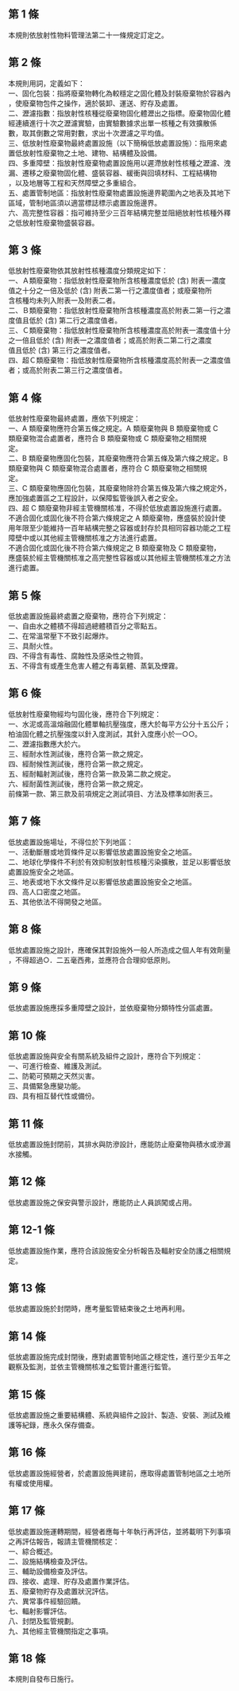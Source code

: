 第 1 條
-------
本規則依放射性物料管理法第二十一條規定訂定之。

第 2 條
-------
本規則用詞，定義如下：  
一、固化包裝：指將廢棄物轉化為較穩定之固化體及封裝廢棄物於容器內  
    ，使廢棄物包件之操作，適於裝卸、運送、貯存及處置。  
二、瀝濾指數：指放射性核種從廢棄物固化體瀝出之指標。廢棄物固化體  
    經連續進行十次之瀝濾實驗，由實驗數據求出單一核種之有效擴散係  
    數，取其倒數之常用對數，求出十次瀝濾之平均值。  
三、低放射性廢棄物最終處置設施（以下簡稱低放處置設施）：指用來處  
    置低放射性廢棄物之土地、建物、結構體及設備。  
四、多重障壁：指放射性廢棄物處置設施用以遲滯放射性核種之瀝濾、洩  
    漏、遷移之廢棄物固化體、盛裝容器、緩衝與回填材料、工程結構物  
    ，以及地層等工程和天然障壁之多重組合。  
五、處置管制地區：指放射性廢棄物處置設施邊界範圍內之地表及其地下  
    區域，管制地區須以適當標誌標示處置設施邊界。  
六、高完整性容器：指可維持至少三百年結構完整並阻絕放射性核種外釋  
    之低放射性廢棄物盛裝容器。

第 3 條
-------
低放射性廢棄物依其放射性核種濃度分類規定如下：  
一、Ａ類廢棄物：指低放射性廢棄物所含核種濃度低於 (含) 附表一濃度  
    值之十分之一倍及低於 (含) 附表二第一行之濃度值者；或廢棄物所  
    含核種均未列入附表一及附表二者。  
二、Ｂ類廢棄物：指低放射性廢棄物所含核種濃度高於附表二第一行之濃  
    度值且低於 (含) 第二行之濃度值者。  
三、Ｃ類廢棄物：指低放射性廢棄物所含核種濃度高於附表一濃度值十分  
    之一倍且低於 (含) 附表一之濃度值者；或高於附表二第二行之濃度  
    值且低於 (含) 第三行之濃度值者。  
四、超Ｃ類廢棄物：指低放射性廢棄物所含核種濃度高於附表一之濃度值  
    者；或高於附表二第三行之濃度值者。

第 4 條
-------
低放射性廢棄物最終處置，應依下列規定：  
一、A 類廢棄物應符合第五條之規定。A 類廢棄物與 B  類廢棄物或 C  
    類廢棄物混合處置者，應符合 B  類廢棄物或 C  類廢棄物之相關規  
    定。  
二、B 類廢棄物應固化包裝，其廢棄物應符合第五條及第六條之規定。B  
    類廢棄物與 C  類廢棄物混合處置者，應符合 C  類廢棄物之相關規  
    定。  
三、C 類廢棄物應固化包裝，其廢棄物除符合第五條及第六條之規定外，  
    應加強處置區之工程設計，以保障監管後誤入者之安全。  
四、超 C  類廢棄物非經主管機關核准，不得於低放處置設施進行處置。  
不適合固化或固化後不符合第六條規定之 A  類廢棄物，應盛裝於設計使  
用年限至少能維持一百年結構完整之容器或封存於具相同容器功能之工程  
障壁中或以其他經主管機關核准之方法進行處置。  
不適合固化或固化後不符合第六條規定之 B  類廢棄物及 C  類廢棄物，  
應盛裝於經主管機關核准之高完整性容器或以其他經主管機關核准之方法  
進行處置。

第 5 條
-------
低放處置設施最終處置之廢棄物，應符合下列規定：  
一、自由水之體積不得超過總體積百分之零點五。  
二、在常溫常壓下不致引起爆炸。  
三、具耐火性。  
四、不得含有毒性、腐蝕性及感染性之物質。  
五、不得含有或產生危害人體之有毒氣體、蒸氣及煙霧。

第 6 條
-------
低放射性廢棄物經均勻固化後，應符合下列規定：  
一、水泥或高溫熔融固化體單軸抗壓強度，應大於每平方公分十五公斤；  
    柏油固化體之抗壓強度以針入度測試，其針入度應小於一○○。  
二、瀝濾指數應大於六。  
三、經耐水性測試後，應符合第一款之規定。  
四、經耐候性測試後，應符合第一款之規定。  
五、經耐輻射測試後，應符合第一款及第二款之規定。  
六、經耐菌性測試後，應符合第一款之規定。  
前條第一款、第三款及前項規定之測試項目、方法及標準如附表三。

第 7 條
-------
低放處置設施場址，不得位於下列地區：  
一、活動斷層或地質條件足以影響低放處置設施安全之地區。  
二、地球化學條件不利於有效抑制放射性核種污染擴散，並足以影響低放  
    處置設施安全之地區。  
三、地表或地下水文條件足以影響低放處置設施安全之地區。  
四、高人口密度之地區。  
五、其他依法不得開發之地區。

第 8 條
-------
低放處置設施之設計，應確保其對設施外一般人所造成之個人年有效劑量  
，不得超過○．二五毫西弗，並應符合合理抑低原則。

第 9 條
-------
低放處置設施應採多重障壁之設計，並依廢棄物分類特性分區處置。

第 10 條
--------
低放處置設施與安全有關系統及組件之設計，應符合下列規定：  
一、可進行檢查、維護及測試。  
二、防範可預期之天然災害。  
三、具備緊急應變功能。  
四、具有相互替代性或備份。

第 11 條
--------
低放處置設施封閉前，其排水與防滲設計，應能防止廢棄物與積水或滲漏  
水接觸。

第 12 條
--------
低放處置設施之保安與警示設計，應能防止人員誤闖或占用。

第 12-1 條
----------
低放處置設施作業，應符合該設施安全分析報告及輻射安全防護之相關規  
定。

第 13 條
--------
低放處置設施於封閉時，應考量監管結束後之土地再利用。

第 14 條
--------
低放處置設施完成封閉後，應對處置管制地區之穩定性，進行至少五年之  
觀察及監測，並依主管機關核准之監管計畫進行監管。

第 15 條
--------
低放處置設施之重要結構體、系統與組件之設計、製造、安裝、測試及維  
護等紀錄，應永久保存備查。

第 16 條
--------
低放處置設施經營者，於處置設施興建前，應取得處置管制地區之土地所  
有權或使用權。

第 17 條
--------
低放處置設施運轉期間，經營者應每十年執行再評估，並將載明下列事項  
之再評估報告，報請主管機關核定：  
一、綜合概述。  
二、設施結構檢查及評估。  
三、輔助設備檢查及評估。  
四、接收、處理、貯存及處置作業評估。  
五、廢棄物貯存及處置狀況評估。  
六、異常事件經驗回饋。  
七、輻射影響評估。  
八、封閉及監管規劃。  
九、其他經主管機關指定之事項。

第 18 條
--------
本規則自發布日施行。

